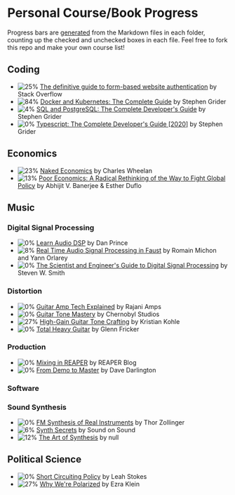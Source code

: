 # Personal Course/Book Progress

Progress bars are [generated](generate-readme.js) from the Markdown files in each folder, counting up the checked and unchecked boxes in each file. Feel free to fork this repo and make your own course list!

## Coding
- ![25%](https://progress-bar.dev/25/) [The definitive guide to form-based website authentication](coding/authentication-stackoverflow.md) by Stack Overflow
- ![84%](https://progress-bar.dev/84/) [Docker and Kubernetes: The Complete Guide](coding/docker-kubernetes-grider.md) by Stephen Grider
- ![4%](https://progress-bar.dev/4/) [SQL and PostgreSQL: The Complete Developer's Guide](coding/sql-grider.md) by Stephen Grider
- ![0%](https://progress-bar.dev/0/) [Typescript: The Complete Developer's Guide [2020]](coding/typescript-grider.md) by Stephen Grider

## Economics
- ![23%](https://progress-bar.dev/23/) [Naked Economics](economics/naked-economics.md) by Charles Wheelan
- ![13%](https://progress-bar.dev/13/) [Poor Economics: A Radical Rethinking of the Way to Fight Global Policy](economics/poor-economics.md) by Abhijit V. Banerjee & Esther Duflo

## Music

### Digital Signal Processing
- ![0%](https://progress-bar.dev/0/) [Learn Audio DSP](music/digital-signal-processing/dan-prince-videos.md) by Dan Prince
- ![8%](https://progress-bar.dev/8/) [Real Time Audio Signal Processing in Faust](music/digital-signal-processing/faust-kadenze.md) by Romain Michon and Yann Orlarey
- ![0%](https://progress-bar.dev/0/) [The Scientist and Engineer's Guide to Digital Signal Processing](music/digital-signal-processing/scientist-and-engineers-guide.md) by Steven W. Smith

### Distortion
- ![0%](https://progress-bar.dev/0/) [Guitar Amp Tech Explained](music/distortion/guitar-amp-tech-explained.md) by Rajani Amps
- ![0%](https://progress-bar.dev/0/) [Guitar Tone Mastery](music/distortion/guitar-tone-mastery.md) by Chernobyl Studios
- ![27%](https://progress-bar.dev/27/) [High-Gain Guitar Tone Crafting](music/distortion/high-gain-guitar-tone-crafting.md) by Kristian Kohle
- ![0%](https://progress-bar.dev/0/) [Total Heavy Guitar](music/distortion/total-heavy-guitar.md) by Glenn Fricker

### Production
- ![0%](https://progress-bar.dev/0/) [Mixing in REAPER](music/production/reaper-blog-mixing-courses.md) by REAPER Blog
- ![0%](https://progress-bar.dev/0/) [From Demo to Master](music/production/waves-from-demo-to-master.md) by Dave Darlington

### Software

### Sound Synthesis
- ![0%](https://progress-bar.dev/0/) [FM Synthesis of Real Instruments](music/sound-synthesis/fm-synthesis-of-real-instruments.md) by Thor Zollinger
- ![6%](https://progress-bar.dev/6/) [Synth Secrets](music/sound-synthesis/synth-secrets.md) by Sound on Sound
- ![12%](https://progress-bar.dev/12/) [The Art of Synthesis](music/sound-synthesis/wave-academy-art-of-synthesis.md) by null

## Political Science
- ![0%](https://progress-bar.dev/0/) [Short Circuiting Policy](political-science/short-circuiting-policy.md) by Leah Stokes
- ![27%](https://progress-bar.dev/27/) [Why We're Polarized](political-science/why-were-polarized.md) by Ezra Klein
